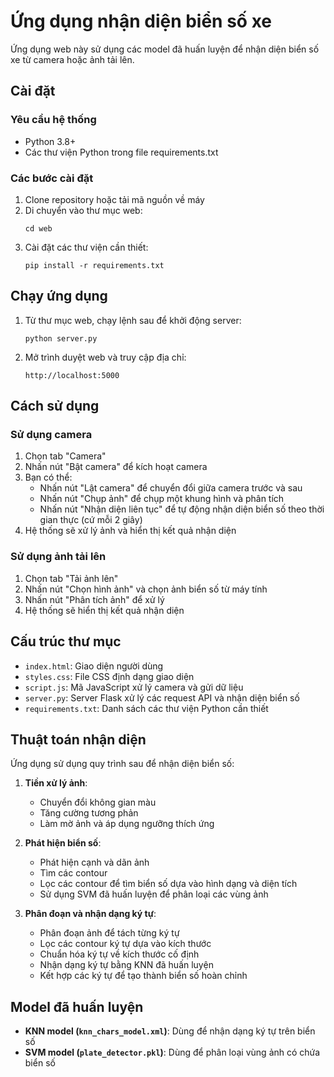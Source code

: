 # Ứng dụng nhận diện biển số xe

Ứng dụng web này sử dụng các model đã huấn luyện để nhận diện biển số xe từ camera hoặc ảnh tải lên.

## Cài đặt

### Yêu cầu hệ thống

- Python 3.8+
- Các thư viện Python trong file requirements.txt

### Các bước cài đặt

1. Clone repository hoặc tải mã nguồn về máy
2. Di chuyển vào thư mục web:
   ```
   cd web
   ```
3. Cài đặt các thư viện cần thiết:
   ```
   pip install -r requirements.txt
   ```

## Chạy ứng dụng

1. Từ thư mục web, chạy lệnh sau để khởi động server:
   ```
   python server.py
   ```
2. Mở trình duyệt web và truy cập địa chỉ:
   ```
   http://localhost:5000
   ```

## Cách sử dụng

### Sử dụng camera
1. Chọn tab "Camera"
2. Nhấn nút "Bật camera" để kích hoạt camera
3. Bạn có thể:
   - Nhấn nút "Lật camera" để chuyển đổi giữa camera trước và sau
   - Nhấn nút "Chụp ảnh" để chụp một khung hình và phân tích
   - Nhấn nút "Nhận diện liên tục" để tự động nhận diện biển số theo thời gian thực (cứ mỗi 2 giây)
4. Hệ thống sẽ xử lý ảnh và hiển thị kết quả nhận diện

### Sử dụng ảnh tải lên
1. Chọn tab "Tải ảnh lên"
2. Nhấn nút "Chọn hình ảnh" và chọn ảnh biển số từ máy tính
3. Nhấn nút "Phân tích ảnh" để xử lý
4. Hệ thống sẽ hiển thị kết quả nhận diện

## Cấu trúc thư mục

- `index.html`: Giao diện người dùng
- `styles.css`: File CSS định dạng giao diện
- `script.js`: Mã JavaScript xử lý camera và gửi dữ liệu
- `server.py`: Server Flask xử lý các request API và nhận diện biển số
- `requirements.txt`: Danh sách các thư viện Python cần thiết

## Thuật toán nhận diện

Ứng dụng sử dụng quy trình sau để nhận diện biển số:

1. **Tiền xử lý ảnh**: 
   - Chuyển đổi không gian màu
   - Tăng cường tương phản
   - Làm mờ ảnh và áp dụng ngưỡng thích ứng

2. **Phát hiện biển số**:
   - Phát hiện cạnh và dãn ảnh
   - Tìm các contour
   - Lọc các contour để tìm biển số dựa vào hình dạng và diện tích
   - Sử dụng SVM đã huấn luyện để phân loại các vùng ảnh

3. **Phân đoạn và nhận dạng ký tự**:
   - Phân đoạn ảnh để tách từng ký tự
   - Lọc các contour ký tự dựa vào kích thước
   - Chuẩn hóa ký tự về kích thước cố định
   - Nhận dạng ký tự bằng KNN đã huấn luyện
   - Kết hợp các ký tự để tạo thành biển số hoàn chỉnh

## Model đã huấn luyện

- **KNN model (`knn_chars_model.xml`)**: Dùng để nhận dạng ký tự trên biển số
- **SVM model (`plate_detector.pkl`)**: Dùng để phân loại vùng ảnh có chứa biển số 